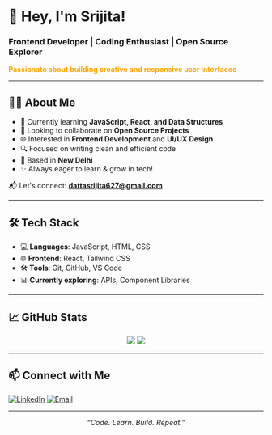 # 🚀 Hey, I'm Srijita!

### Frontend Developer | Coding Enthusiast | Open Source Explorer

<p><strong><span style="color:orange">Passionate about building creative and responsive user interfaces</span></strong></p>

---

## 👩‍💻 About Me

- 🌱 Currently learning **JavaScript, React, and Data Structures**
- 🤝 Looking to collaborate on **Open Source Projects**
- 🌐 Interested in **Frontend Development** and **UI/UX Design**
- 🔍 Focused on writing clean and efficient code
- 📍 Based in **New Delhi**
- ✨ Always eager to learn & grow in tech!

📬 Let's connect: **[dattasrijita627@gmail.com](mailto:dattasrijita627@gmail.com)**

---

## 🛠️ Tech Stack

- 💻 **Languages**: JavaScript, HTML, CSS  
- 🌐 **Frontend**: React, Tailwind CSS  
- 🛠️ **Tools**: Git, GitHub, VS Code  
- 📊 **Currently exploring**: APIs, Component Libraries

---

## 📈 GitHub Stats

<p align="center">
  <img src="https://github-readme-stats.vercel.app/api?username=Srijita627&show_icons=true&theme=tokyonight" />
  <img src="https://github-readme-stats.vercel.app/api/top-langs/?username=Srijita627&layout=compact&theme=tokyonight" />
</p>

---

## 📫 Connect with Me

[![LinkedIn](https://img.shields.io/badge/-LinkedIn-blue?style=for-the-badge&logo=linkedin&logoColor=white)](https://www.linkedin.com/in/srijita-datta-b06313318/)
[![Email](https://img.shields.io/badge/-Email-red?style=for-the-badge&logo=gmail&logoColor=white)](mailto:dattasrijita627@gmail.com)

---

<p align="center"><em>“Code. Learn. Build. Repeat.”</em></p>
